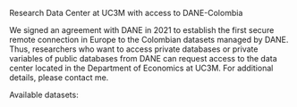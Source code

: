 Research Data Center at UC3M with access to DANE-Colombia 

We signed an agreement with DANE in 2021 to establish the first secure remote connection in Europe to the Colombian datasets managed by DANE. Thus, researchers who want to access private databases or private variables of public databases from DANE can request access to the data center located in the Department of Economics at UC3M. For additional details, please contact me.

Available datasets:
